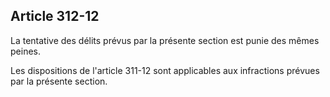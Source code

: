 Article 312-12
----
La tentative des délits prévus par la présente section est punie des mêmes
peines.

Les dispositions de l'article 311-12 sont applicables aux infractions prévues
par la présente section.
